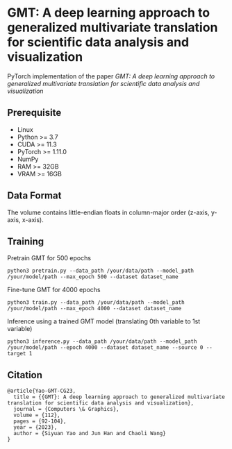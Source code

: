 # GMT: A deep learning approach to generalized multivariate translation for scientific data analysis and visualization

PyTorch implementation of the paper _GMT: A deep learning approach to generalized multivariate translation for scientific data analysis and visualization_

## Prerequisite

* Linux
* Python >= 3.7
* CUDA >= 11.3
* PyTorch >= 1.11.0
* NumPy
* RAM >= 32GB
* VRAM >= 16GB

## Data Format
The volume contains little-endian floats in column-major order (z-axis, y-axis, x-axis).

## Training
Pretrain GMT for 500 epochs  
```
python3 pretrain.py --data_path /your/data/path --model_path /your/model/path --max_epoch 500 --dataset dataset_name
```

Fine-tune GMT for 4000 epochs  
```
python3 train.py --data_path /your/data/path --model_path /your/model/path --max_epoch 4000 --dataset dataset_name
```

Inference using a trained GMT model (translating 0th variable to 1st variable)
```
python3 inference.py --data_path /your/data/path --model_path /your/model/path --epoch 4000 --dataset dataset_name --source 0 --target 1
```

## Citation
```
@article{Yao-GMT-CG23,
  title = {{GMT}: A deep learning approach to generalized multivariate translation for scientific data analysis and visualization},
  journal = {Computers \& Graphics},
  volume = {112},
  pages = {92-104},
  year = {2023},
  author = {Siyuan Yao and Jun Han and Chaoli Wang}
}
```
